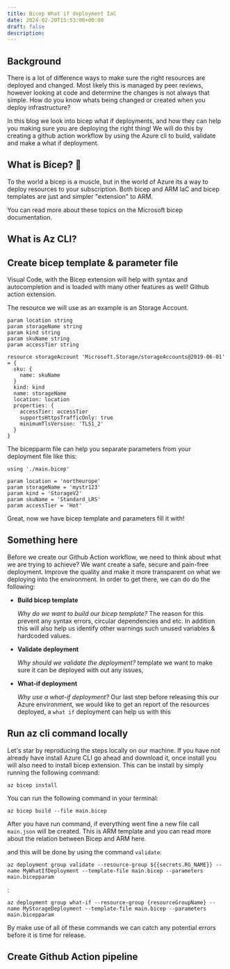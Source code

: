 ```yaml
---
title: Bicep What if deployment IaC
date: 2024-02-20T15:53:00+00:00
draft: false
description: 
---
```


## Background 
There is a lot of difference ways to make sure the right resources are deployed and changed. Most likely this is managed by peer reviews, however looking at code and determine the changes is not always that simple. How do you know whats being changed or created when you deploy infrastructure? 

In this blog we look into bicep what if deployments, and how they can help you making sure you are deploying the right thing! We will do this by creating a github action workflow by using the Azure cli to build, validate and make a what if deployment.  

## What is Bicep? 💪
To the world a bicep is a muscle, but in the world of Azure its a way to deploy resources to your subscription. Both bicep and ARM IaC and bicep templates are just and simpler "extension" to ARM. 

You can read more about these topics on the Microsoft bicep documentation.

## What is Az CLI? 

## Create bicep template & parameter file
Visual Code, with the Bicep extension will help with syntax and autocompletion and is loaded with many other features as well!
Github action extension.

The resource we will use as an example is an Storage Account.
```
param location string
param storageName string
param kind string
param skuName string
param accessTier string

resource storageAccount 'Microsoft.Storage/storageAccounts@2019-06-01' = {
  sku: {
    name: skuName
  }
  kind: kind
  name: storageName
  location: location
  properties: {
    accessTier: accessTier
    supportsHttpsTrafficOnly: true
    minimumTlsVersion: 'TLS1_2'
  }
}
```

The bicepparm file can help you separate parameters from your deployment file like this:
```
using './main.bicep'

param location = 'northeurope'
param storageName = 'mystr123'
param kind = 'StorageV2'
param skuName = 'Standard_LRS'
param accessTier = 'Hot'
```

Great, now we have bicep template and parameters fill it with! 

## Something here

Before we create our Github Action workflow, we need to think about what we are trying to achieve?
We want create a safe, secure and pain-free deployment. Improve the quality and make it more transparent on what we deploying into the environment. In order to get there, we can do do the following: 
- __Build bicep template__

   *Why do we want to build our bicep template?* The reason for this prevent any syntax errors, circular dependencies and etc. In addition this will also help us identify other warnings such unused variables & hardcoded values.
- __Validate deployment__

  *Why should we validate the deployment?* template we want to make sure it can be deployed with out any issues,
- __What-if deployment__

  *Why use a what-if deployment?* Our last step before releasing this our Azure environment, we would like to get an report of the resources deployed, a `what if` deployment can help us with this
  
## Run az cli command locally
Let's star by reproducing the steps locally on our machine. If you have not already have install Azure CLI go ahead and download it, once install you will also need to install bicep extension. This can be install by simply running the following command: 

```
az bicep install
```
 You can run the following command in your terminal:
```
az bicep build --file main.bicep
```
After you have run command, if everything went fine a new file call `main.json` will be created. This is ARM template and you can read more about the relation between Bicep and ARM here.  

and this will be done by using the command `validate`:
```
az deployment group validate --resource-group ${{secrets.RG_NAME}} --name MyWhatIfDeployment --template-file main.bicep --parameters main.bicepparam
```

:
```
az deployment group what-if --resource-group {resourceGroupName} --name MyStorageDeployment --template-file main.bicep --parameters main.bicepparam
```

By make use of all of these commands we can catch any potential errors before it is time for release.

## Create Github Action pipeline